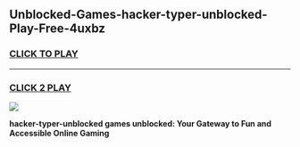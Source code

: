 
## Unblocked-Games-hacker-typer-unblocked-Play-Free-4uxbz
<h3>
<a href="https://premium76.site?title=hacker-typer-unblocked&ref=10A">CLICK TO PLAY</a></h3>
<hr>

<h3>
<a href="https://premium76.site?title=hacker-typer-unblocked&ref=10A">CLICK 2 PLAY</a>
  
</h3>

<a href="https://premium76.site?title=hacker-typer-unblocked&ref=10A"><img src="https://clearcache.store/games.png"></a>


**hacker-typer-unblocked games unblocked: Your Gateway to Fun and Accessible Online Gaming**
